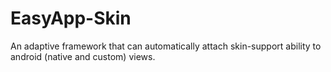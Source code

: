 # EasyApp-Skin
An adaptive framework that can automatically attach skin-support ability to android (native and custom) views.
